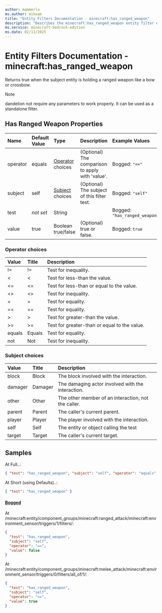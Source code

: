 ```yaml
---
author: mammerla
ms.author: mikeam
title: "Entity Filters Documentation - minecraft:has_ranged_weapon"
description: "Describes the minecraft:has_ranged_weapon entity filter element"
ms.service: minecraft-bedrock-edition
ms.date: 02/11/2025 
---
```


# Entity Filters Documentation - minecraft:has_ranged_weapon

Returns true when the subject entity is holding a ranged weapon like a bow or crossbow.

> [!Note]
> dandelion not require any parameters to work properly. It can be used as a standalone filter.


## Has Ranged Weapon Properties

|Name       |Default Value |Type |Description |Example Values |
|:----------|:-------------|:----|:-----------|:------------- |
| operator | equals | [Operator](#operator-choices) choices | (Optional) The comparison to apply with 'value'. | Bogged: `"=="` | 
| subject | self | [Subject](#subject-choices) choices | (Optional) The subject of this filter test. | Bogged: `"self"` | 
| test | *not set* | String |  | Bogged: `"has_ranged_weapon"` | 
| value | true | Boolean true/false | (Optional) true or false. | Bogged: `true` | 

### Operator choices

|Value       |Title |Description |
|:-----------|:-----|:-----------|
| != | != | Test for inequality.|
| < | < | Test for less-than the value.|
| <= | <= | Test for less-than or equal to the value.|
| <> | <> | Test for inequality.|
| = | = | Test for equality.|
| == | == | Test for equality.|
| > | > | Test for greater-than the value.|
| >= | >= | Test for greater-than or equal to the value.|
| equals | Equals | Test for equality.|
| not | Not | Test for inequality.|

### Subject choices

|Value       |Title |Description |
|:-----------|:-----|:-----------|
| block | Block | The block involved with the interaction.|
| damager | Damager | The damaging actor involved with the interaction.|
| other | Other | The other member of an interaction, not the caller.|
| parent | Parent | The caller's current parent.|
| player | Player | The player involved with the interaction.|
| self | Self | The entity or object calling the test|
| target | Target | The caller's current target.|

## Samples

At Full..: 

```json
{ "test": "has_ranged_weapon", "subject": "self", "operator": "equals", "value": "true" }
```

At Short (using Defaults)..: 

```json
{ "test": "has_ranged_weapon" }
```

#### [Bogged](https://github.com/Mojang/bedrock-samples/tree/preview/behavior_pack/entities/bogged.json)

At /minecraft:entity/component_groups/minecraft:ranged_attack/minecraft:environment_sensor/triggers/1/filters/: 

```json
{
  "test": "has_ranged_weapon",
  "subject": "self",
  "operator": "==",
  "value": false
}
```

At /minecraft:entity/component_groups/minecraft:melee_attack/minecraft:environment_sensor/triggers/0/filters/all_of/1/: 

```json
{
  "test": "has_ranged_weapon",
  "subject": "self",
  "operator": "==",
  "value": true
}
```
